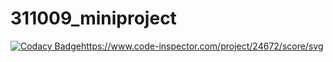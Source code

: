 # 311009_miniproject

[![Codacy Badge](https://api.codacy.com/project/badge/Grade/6738181dd8d243d1bcb6fbb0824d0d9d)](https://app.codacy.com/gh/vineelbattula00/311009_miniproject?utm_source=github.com&utm_medium=referral&utm_content=vineelbattula00/311009_miniproject&utm_campaign=Badge_Grade_Settings)https://www.code-inspector.com/project/24672/score/svg
